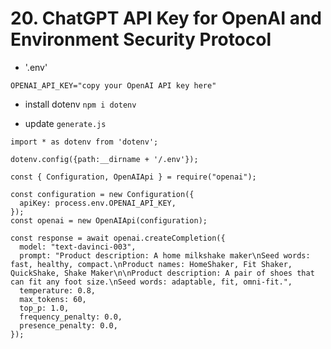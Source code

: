 # 20. ChatGPT API Key for OpenAI and Environment Security Protocol

- '.env'
```
OPENAI_API_KEY="copy your OpenAI API key here"
```

- install dotenv `npm i dotenv`

- update `generate.js`
```
import * as dotenv from 'dotenv';

dotenv.config({path:__dirname + '/.env'});

const { Configuration, OpenAIApi } = require("openai");

const configuration = new Configuration({
  apiKey: process.env.OPENAI_API_KEY,
});
const openai = new OpenAIApi(configuration);

const response = await openai.createCompletion({
  model: "text-davinci-003",
  prompt: "Product description: A home milkshake maker\nSeed words: fast, healthy, compact.\nProduct names: HomeShaker, Fit Shaker, QuickShake, Shake Maker\n\nProduct description: A pair of shoes that can fit any foot size.\nSeed words: adaptable, fit, omni-fit.",
  temperature: 0.8,
  max_tokens: 60,
  top_p: 1.0,
  frequency_penalty: 0.0,
  presence_penalty: 0.0,
});
```